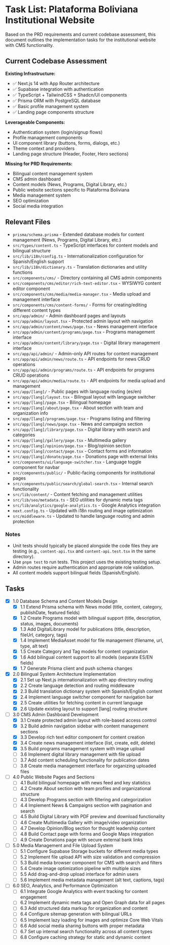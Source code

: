 # Task List: Plataforma Boliviana Institutional Website

Based on the PRD requirements and current codebase assessment, this document outlines the implementation tasks for the institutional website with CMS functionality.

## Current Codebase Assessment

**Existing Infrastructure:**
- ✅ Next.js 14 with App Router architecture
- ✅ Supabase integration with authentication
- ✅ TypeScript + TailwindCSS + Shadcn/UI components
- ✅ Prisma ORM with PostgreSQL database
- ✅ Basic profile management system
- ✅ Landing page components structure

**Leverageable Components:**
- Authentication system (login/signup flows)
- Profile management components
- UI component library (buttons, forms, dialogs, etc.)
- Theme context and providers
- Landing page structure (Header, Footer, Hero sections)

**Missing for PRD Requirements:**
- Bilingual content management system
- CMS admin dashboard 
- Content models (News, Programs, Digital Library, etc.)
- Public website sections specific to Plataforma Boliviana
- Media management system
- SEO optimization
- Social media integration

## Relevant Files

- `prisma/schema.prisma` - Extended database models for content management (News, Programs, Digital Library, etc.)
- `src/types/content.ts` - TypeScript interfaces for content models and bilingual structure
- `src/lib/i18n/config.ts` - Internationalization configuration for Spanish/English support
- `src/lib/i18n/dictionary.ts` - Translation dictionaries and utility functions
- `src/components/cms/` - Directory containing all CMS admin components
- `src/components/cms/editor/rich-text-editor.tsx` - WYSIWYG content editor component
- `src/components/cms/media/media-manager.tsx` - Media upload and management interface
- `src/components/cms/content-forms/` - Forms for creating/editing different content types
- `src/app/admin/` - Admin dashboard pages and layouts
- `src/app/admin/layout.tsx` - Protected admin layout with navigation
- `src/app/admin/content/news/page.tsx` - News management interface
- `src/app/admin/content/programs/page.tsx` - Programs management interface
- `src/app/admin/content/library/page.tsx` - Digital library management interface
- `src/app/api/admin/` - Admin-only API routes for content management
- `src/app/api/admin/news/route.ts` - API endpoints for news CRUD operations
- `src/app/api/admin/programs/route.ts` - API endpoints for programs CRUD operations
- `src/app/api/admin/media/route.ts` - API endpoints for media upload and management
- `src/app/[lang]/` - Public pages with language routing (es/en)
- `src/app/[lang]/layout.tsx` - Bilingual layout with language switcher
- `src/app/[lang]/page.tsx` - Bilingual homepage
- `src/app/[lang]/about/page.tsx` - About section with team and organization info
- `src/app/[lang]/programs/page.tsx` - Programs listing and filtering
- `src/app/[lang]/news/page.tsx` - News and campaigns section
- `src/app/[lang]/library/page.tsx` - Digital library with search and categories
- `src/app/[lang]/gallery/page.tsx` - Multimedia gallery
- `src/app/[lang]/opinion/page.tsx` - Blog/opinion section
- `src/app/[lang]/contact/page.tsx` - Contact forms and information
- `src/app/[lang]/donate/page.tsx` - Donations page with external links
- `src/components/ui/language-switcher.tsx` - Language toggle component for navbar
- `src/components/public/` - Public-facing components for institutional pages
- `src/components/public/search/global-search.tsx` - Internal search functionality
- `src/lib/content/` - Content fetching and management utilities
- `src/lib/seo/metadata.ts` - SEO utilities for dynamic meta tags
- `src/lib/analytics/google-analytics.ts` - Google Analytics integration
- `next.config.ts` - Updated with i18n routing and image optimization
- `src/middleware.ts` - Updated to handle language routing and admin protection

### Notes

- Unit tests should typically be placed alongside the code files they are testing (e.g., `content-api.tsx` and `content-api.test.tsx` in the same directory).
- Use `pnpm test` to run tests. This project uses the existing testing setup.
- Admin routes require authentication and appropriate role validation.
- All content models support bilingual fields (Spanish/English).

## Tasks

- [x] 1.0 Database Schema and Content Models Design
  - [x] 1.1 Extend Prisma schema with News model (title, content, category, publishDate, featured fields)
  - [x] 1.2 Create Programs model with bilingual support (title, description, status, images, documents)
  - [x] 1.3 Add DigitalLibrary model for publications (title, description, fileUrl, category, tags)
  - [x] 1.4 Implement MediaAsset model for file management (filename, url, type, alt text)
  - [x] 1.5 Create Category and Tag models for content organization
  - [x] 1.6 Add bilingual content support to all models (separate ES/EN fields)
  - [x] 1.7 Generate Prisma client and push schema changes
  
- [x] 2.0 Bilingual System Architecture Implementation  
  - [x] 2.1 Set up Next.js internationalization with app directory routing
  - [x] 2.2 Create language detection and routing middleware
  - [x] 2.3 Build translation dictionary system with Spanish/English content
  - [x] 2.4 Implement language switcher component for navigation bar
  - [x] 2.5 Create utilities for fetching content in current language
  - [x] 2.6 Update existing layout to support [lang] routing structure
  
- [ ] 3.0 CMS Admin Dashboard Development
  - [x] 3.1 Create protected admin layout with role-based access control
  - [x] 3.2 Build admin navigation sidebar with content management sections
  - [x] 3.3 Develop rich text editor component for content creation
  - [x] 3.4 Create news management interface (list, create, edit, delete)
  - [x] 3.5 Build programs management system with image upload
  - [ ] 3.6 Implement digital library management with file upload
  - [ ] 3.7 Add content scheduling functionality for publication dates
  - [ ] 3.8 Create media management interface for organizing uploaded files
  
- [ ] 4.0 Public Website Pages and Sections
  - [ ] 4.1 Build bilingual homepage with news feed and key statistics
  - [ ] 4.2 Create About section with team profiles and organizational structure
  - [ ] 4.3 Develop Programs section with filtering and categorization
  - [ ] 4.4 Implement News & Campaigns section with pagination and search
  - [ ] 4.5 Build Digital Library with PDF preview and download functionality
  - [ ] 4.6 Create Multimedia Gallery with image/video organization
  - [ ] 4.7 Develop Opinion/Blog section for thought leadership content
  - [ ] 4.8 Build Contact page with forms and Google Maps integration
  - [ ] 4.9 Create Donations page with secure external bank links
  
- [ ] 5.0 Media Management and File Upload System
  - [ ] 5.1 Configure Supabase Storage buckets for different media types
  - [ ] 5.2 Implement file upload API with size validation and compression
  - [ ] 5.3 Build media browser component for CMS with search and filters
  - [ ] 5.4 Create image optimization pipeline with multiple sizes
  - [ ] 5.5 Add drag-and-drop upload interface for admin users
  - [ ] 5.6 Implement media metadata management (alt text, captions, tags)
  
- [ ] 6.0 SEO, Analytics, and Performance Optimization
  - [ ] 6.1 Integrate Google Analytics with event tracking for content engagement
  - [ ] 6.2 Implement dynamic meta tags and Open Graph data for all pages
  - [ ] 6.3 Add structured data markup for organization and content
  - [ ] 6.4 Configure sitemap generation with bilingual URLs
  - [ ] 6.5 Implement lazy loading for images and optimize Core Web Vitals
  - [ ] 6.6 Add social media sharing buttons with proper metadata
  - [ ] 6.7 Set up internal search functionality across all content types
  - [ ] 6.8 Configure caching strategy for static and dynamic content